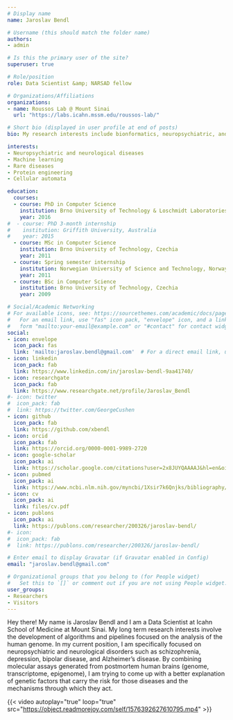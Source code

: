```yaml
---
# Display name
name: Jaroslav Bendl

# Username (this should match the folder name)
authors:
- admin

# Is this the primary user of the site?
superuser: true

# Role/position
role: Data Scientist &amp; NARSAD fellow

# Organizations/Affiliations
organizations:
- name: Roussos Lab @ Mount Sinai
  url: "https://labs.icahn.mssm.edu/roussos-lab/"

# Short bio (displayed in user profile at end of posts)
bio: My research interests include bionformatics, neuropsychiatric, and neurological diseases.

interests:
- Neuropsychiatric and neurological diseases
- Machine learning
- Rare diseases
- Protein engineering
- Cellular automata

education:
  courses:
  - course: PhD in Computer Science
    institution: Brno University of Technology & Loschmidt Laboratories, Czechia
    year: 2016
#  - course: PhD 3-month internship
#    institution: Griffith University, Australia
#    year: 2015
  - course: MSc in Computer Science
    institution: Brno University of Technology, Czechia
    year: 2011
  - course: Spring semester internship 
    institution: Norwegian University of Science and Technology, Norway
    year: 2011
  - course: BSc in Computer Science
    institution: Brno University of Technology, Czechia
    year: 2009

# Social/Academic Networking
# For available icons, see: https://sourcethemes.com/academic/docs/page-builder/#icons
#   For an email link, use "fas" icon pack, "envelope" icon, and a link in the
#   form "mailto:your-email@example.com" or "#contact" for contact widget.
social:
- icon: envelope
  icon_pack: fas
  link: 'mailto:jaroslav.bendl@gmail.com'  # For a direct email link, use "mailto:test@example.org".
- icon: linkedin
  icon_pack: fab
  link: https://www.linkedin.com/in/jaroslav-bendl-9aa41740/
- icon: researchgate
  icon_pack: fab
  link: https://www.researchgate.net/profile/Jaroslav_Bendl
#- icon: twitter
#  icon_pack: fab
#  link: https://twitter.com/GeorgeCushen
- icon: github
  icon_pack: fab
  link: https://github.com/xbendl
- icon: orcid
  icon_pack: fab
  link: https://orcid.org/0000-0001-9989-2720
- icon: google-scholar
  icon_pack: ai
  link: https://scholar.google.com/citations?user=2x8JUYQAAAAJ&hl=en&oi=ao
- icon: pubmed
  icon_pack: ai
  link: https://www.ncbi.nlm.nih.gov/myncbi/1Xsir7k6Qnjks/bibliography/public/
- icon: cv
  icon_pack: ai
  link: files/cv.pdf
- icon: publons
  icon_pack: ai
  link: https://publons.com/researcher/200326/jaroslav-bendl/
#- icon: 
#  icon_pack: fab
#  link: https://publons.com/researcher/200326/jaroslav-bendl/

# Enter email to display Gravatar (if Gravatar enabled in Config)
email: "jaroslav.bendl@gmail.com"

# Organizational groups that you belong to (for People widget)
#   Set this to `[]` or comment out if you are not using People widget.
user_groups:
- Researchers
- Visitors
---
```


Hey there! My name is Jaroslav Bendl and I am a Data Scientist at Icahn School of Medicine at Mount Sinai. My long term research interests involve the development of algorithms and pipelines focused on the analysis of the human genome. In my current position, I am specifically focused on neuropsychiatric and neurological disorders such as schizophrenia, depression, bipolar disease, and Alzheimer’s disease. By combining molecular assays generated from postmortem human brains (genome, transcriptome, epigenome), I am trying to come up  with a better explanation of genetic factors that carry the risk for those diseases and the mechanisms through which they act.

{{< video autoplay="true" loop="true" src="https://object.readmorejoy.com/self/1576392627610795.mp4" >}}
